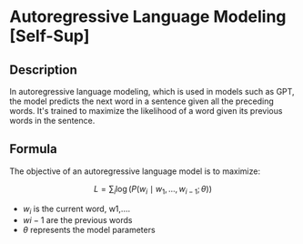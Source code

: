 # Autoregressive Language Modeling [Self-Sup]

## Description

In autoregressive language modeling, which is used in models such as GPT, the model predicts the next word in a sentence given all the preceding words.
It's trained to maximize the likelihood of a word given its previous words in the sentence.

## Formula

The objective of an autoregressive language model is to maximize:

$$
L = \sum_i \log \big( P(w_i \mid w_1, \ldots, w_{i-1}; \theta) \big)
$$

- $w_i$ is the current word, w1,....
- $wi−1$ are the previous words
- $θ$ represents the model parameters
